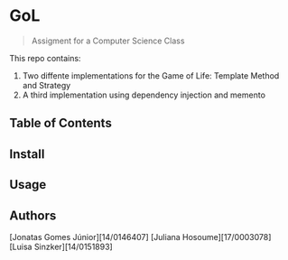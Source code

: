 # GoL
> Assigment for a Computer Science Class

This repo contains:
1. Two diffente implementations for the Game of Life: Template Method and Strategy
2. A third implementation using dependency injection and memento

## Table of Contents

## Install

## Usage

## Authors  
[Jonatas Gomes Júnior][14/0146407]
[Juliana Hosoume][17/0003078]
[Luisa Sinzker][14/0151893]
